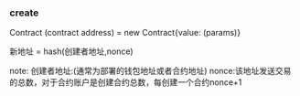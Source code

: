 ### create

Contract (contract address) = new Contract{value: (params)}

新地址 = hash(创建者地址,nonce)

note:   创建者地址:(通常为部署的钱包地址或者合约地址)
        nonce:该地址发送交易的总数，对于合约账户是创建合约总数，每创建一个合约nonce+1